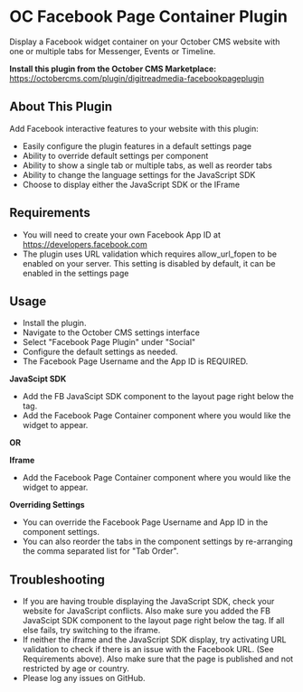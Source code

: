 # OC Facebook Page Container Plugin
Display a Facebook widget container on your October CMS website with one or multiple tabs for Messenger, Events or Timeline.

**Install this plugin from the October CMS Marketplace:** https://octobercms.com/plugin/digitreadmedia-facebookpageplugin

## About This Plugin
Add Facebook interactive features to your website with this plugin:
- Easily configure the plugin features in a default settings page
- Ability to override default settings per component
- Ability to show a single tab or multiple tabs, as well as reorder tabs
- Ability to change the language settings for the JavaScript SDK
- Choose to display either the JavaScript SDK or the IFrame

## Requirements
- You will need to create your own Facebook App ID at https://developers.facebook.com
- The plugin uses URL validation which requires allow_url_fopen to be enabled on your server.  This setting is disabled by default, it can be enabled in the settings page

## Usage
- Install the plugin.
- Navigate to the October CMS settings interface
- Select "Facebook Page Plugin" under "Social"
- Configure the default settings as needed.
- The Facebook Page Username and the App ID is REQUIRED.

**JavaScipt SDK**
- Add the FB JavaScipt SDK component to the layout page right below the <body> tag.
- Add the Facebook Page Container component where you would like the widget to appear.

**OR**

**Iframe**
- Add the Facebook Page Container component where you would like the widget to appear.

**Overriding Settings**
- You can override the Facebook Page Username and App ID in the component settings.
- You can also reorder the tabs in the component settings by re-arranging the comma separated list for "Tab Order".

## Troubleshooting
- If you are having trouble displaying the JavaScript SDK, check your website for JavaScript conflicts.  Also make sure you added the FB JavaScipt SDK component to the layout page right below the <body> tag. If all else fails, try switching to the iframe.
- If neither the iframe and the JavaScript SDK display, try activating URL validation to check if there is an issue with the Facebook URL. (See Requirements above).  Also make sure that the page is published and not restricted by age or country.  
- Please log any issues on GitHub.
